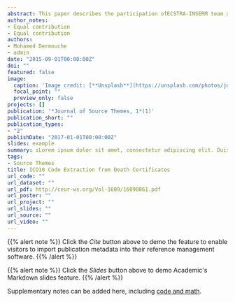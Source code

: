 ```yaml
---
abstract: This paper describes the participation ofECSTRA-INSERM team at CLEF eHealth 2016, task 2.C. The task involves extracting ICD10 codes from death certificates, mainly described with short plain texts. We cast the task as a machine learning problem involving the prediction of the ICD10 codes (categorical variable) from the raw text transformed into a bag-of-words matrix. We rely on probabilistic topic models that we evaluate against classical classifiers such as SVM and Naive Bayes. We demonstrate the effectiveness of topic models for this task in terms of prediction accuracy and result interpretation.
author_notes:
- Equal contribution
- Equal contribution
authors:
- Mohamed Dermouche
- admin
date: "2015-09-01T00:00:00Z"
doi: ""
featured: false
image:
  caption: 'Image credit: [**Unsplash**](https://unsplash.com/photos/jdD8gXaTZsc)'
  focal_point: ""
  preview_only: false
projects: []
publication: '*Journal of Source Themes, 1*(1)'
publication_short: ""
publication_types:
- "2"
publishDate: "2017-01-01T00:00:00Z"
slides: example
summary: iLorem ipsum dolor sit amet, consectetur adipiscing elit. Duis posuere tellus ac convallis placerat. Proin tincidunt magna sed ex sollicitudin condimentum.
tags:
- Source Themes
title: ICD10 Code Extraction from Death Certificates
url_code: ""
url_dataset: ""
url_pdf: http://ceur-ws.org/Vol-1609/16090061.pdf
url_poster: ""
url_project: ""
url_slides: ""
url_source: ""
url_video: ""
---
```


{{% alert note %}}
Click the *Cite* button above to demo the feature to enable visitors to import publication metadata into their reference management software.
{{% /alert %}}

{{% alert note %}}
Click the *Slides* button above to demo Academic's Markdown slides feature.
{{% /alert %}}

Supplementary notes can be added here, including [code and math](https://sourcethemes.com/academic/docs/writing-markdown-latex/).
